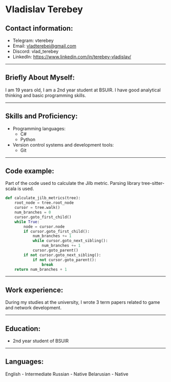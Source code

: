 # Vladislav Terebey

## Contact information:
- Telegram: vterebey
- Email: vladterebei@gmail.com
- Discord: vlad_terebey
- LinkedIn: https://www.linkedin.com/in/terebey-vladislav/

---

## Briefly About Myself:
I am 19 years old, I am a 2nd year student at BSUIR. I have good analytical thinking and basic programming skills.

---

## Skills and Proficiency:
- Programming languages: 
    * С#
    * Python
- Version control systems and development tools:
    * Git

---

## Code example:
Part of the code used to calculate the Jilb metric. Parsing library tree-sitter-scala is used.
``` python
def calculate_jilb_metrics(tree):
    root_node = tree.root_node
    cursor = tree.walk()
    num_branches = 0
    cursor.goto_first_child()
    while True:
        node = cursor.node
        if cursor.goto_first_child():
            num_branches += 1
            while cursor.goto_next_sibling():
                num_branches += 1
            cursor.goto_parent()
        if not cursor.goto_next_sibling():
            if not cursor.goto_parent():
                break
    return num_branches + 1 
```

---

## Work experience:
During my studies at the university, I wrote 3 term papers related to game and network development.

---

## Education:
- 2nd year student of BSUIR

---

## Languages:
English - Intermediate
Russian - Native
Belarusian - Native

